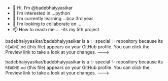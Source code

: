 - 👋 Hi, I’m @badebhaiyyasikar
- 👀 I’m interested in ...python
- 🌱 I’m currently learning ...bca 3rd year
- 💞️ I’m looking to collaborate on ...
- 📫 How to reach me ...
-its my 5th project

badebhaiyyasikar/badebhaiyyasikar is a ✨ special ✨ repository because its `README.md` (this file) appears on your GitHub profile.
You can click the Preview link to take a look at your changes.
--->

badebhaiyyasikar/badebhaiyyasikar is a ✨ special ✨ repository because its `README.md` (this file) appears on your GitHub profile.
You can click the Preview link to take a look at your changes.
--->
